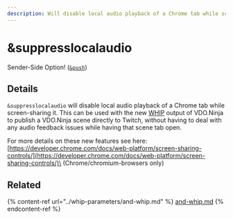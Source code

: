 ```yaml
---
description: Will disable local audio playback of a Chrome tab while screen-sharing it
---
```


# \&suppresslocalaudio

Sender-Side Option! ([`&push`](../../source-settings/push.md))

## Details

`&suppresslocalaudio` will disable local audio playback of a Chrome tab while screen-sharing it. This can be used with the new [WHIP](../whip-parameters/and-whip.md) output of VDO.Ninja to publish a VDO.Ninja scene directly to Twitch, without having to deal with any audio feedback issues while having that scene tab open.

For more details on these new features see here:\
[https://developer.chrome.com/docs/web-platform/screen-sharing-controls/](https://developer.chrome.com/docs/web-platform/screen-sharing-controls/)\
(Chrome/chromium-browsers only)

## Related

{% content-ref url="../whip-parameters/and-whip.md" %}
[and-whip.md](../whip-parameters/and-whip.md)
{% endcontent-ref %}

